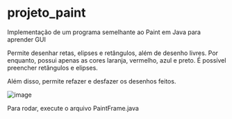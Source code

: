# projeto_paint
Implementação de um programa semelhante ao Paint em Java para aprender GUI

Permite desenhar retas, elipses e retângulos, além de desenho livres.
Por enquanto, possui apenas as cores laranja, vermelho, azul e preto. É possível preencher retângulos e elipses.

Além disso, permite refazer e desfazer os desenhos feitos.

![image](https://github.com/JoaoVictor55/projeto_paint/assets/89023069/9154375b-0108-4a7d-a5db-704075c8e852)


Para rodar, execute o arquivo PaintFrame.java

